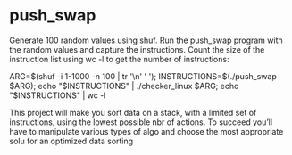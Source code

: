# push_swap


Generate 100 random values using shuf.
Run the push_swap program with the random values and capture the instructions.
Count the size of the instruction list using wc -l to get the number of instructions:

ARG=$(shuf -i 1-1000 -n 100 | tr '\n' ' '); INSTRUCTIONS=$(./push_swap $ARG); echo "$INSTRUCTIONS" | ./checker_linux $ARG; echo "$INSTRUCTIONS" | wc -l


This project will make you sort data on a stack, with a limited set of instructions, using the lowest possible nbr of actions. To succeed you’ll have to manipulate various types of algo and choose the most appropriate solu for an optimized data sorting